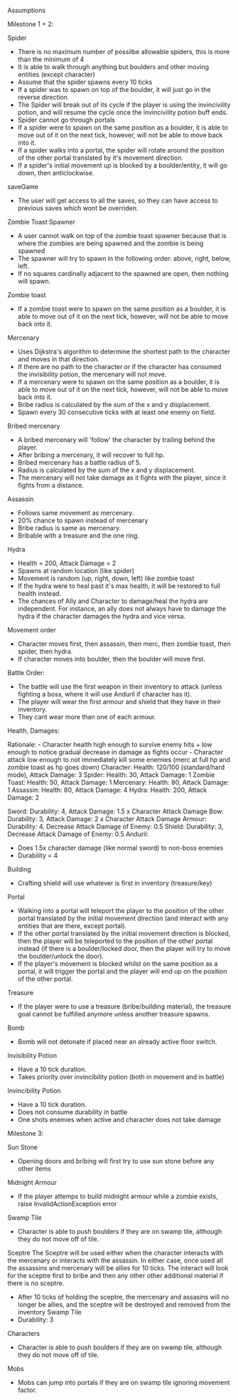Assumptions

Milestone 1 + 2:

Spider

- There is no maximum number of possilbe allowable spiders, this is more than the minimum of 4
- It is able to walk through anything but boulders and other moving entities (except character)
- Assume that the spider spawns every 10 ticks
- If a spider was to spawn on top of the boulder, it will just go in the reverse direction
- The Spider will break out of its cycle if the player is using the invincivility potion, and will resume the cycle once the invincivility potion buff ends.
- Spider cannot go through portals
- If a spider were to spawn on the same position as a boulder, it is able to move out of it on the next tick, however, will not be able to move back into it.
- If a spider walks into a portal, the spider will rotate around the position of the other portal translated by it's movement direction.
- If a spider's initial movement up is blocked by a boulder/entity, it will go down, then anticlockwise.

saveGame

- The user will get access to all the saves, so they can have access to previous saves which wont be overriden.

Zombie Toast Spawner

- A user cannot walk on top of the zombie toast spawner because that is where the zombies are being spawned and the zombie is being spawned
- The spawner will try to spawn in the following order: above, right, below, left.
- If no squares cardinally adjacent to the spawned are open, then nothing will spawn.

Zombie toast

- If a zombie toast were to spawn on the same position as a boulder, it is able to move out of it on the next tick, however, will not be able to move back into it.

Mercenary

- Uses Dijkstra's algorithm to determine the shortest path to the character and moves in that direction.
- If there are no path to the character or if the character has consumed the invisibility potion, the mercenary will not move.
- If a mercenary were to spawn on the same position as a boulder, it is able to move out of it on the next tick, however, will not be able to move back into it.
- Bribe radius is calculated by the sum of the x and y displacement.
- Spawn every 30 consecutive ticks with at least one enemy on field.

Bribed mercenary

- A bribed mercenary will 'follow' the character by trailing behind the player.
- After bribing a mercenary, it will recover to full hp.
- Bribed mercenary has a battle radius of 5.
- Radius is calculated by the sum of the x and y displacement.
- The mercenary will not take damage as it fights with the player, since it fights from a distance.

Assassin

- Follows same movement as mercenary.
- 20% chance to spawn instead of mercenary
- Bribe radius is same as mercenary.
- Bribable with a treasure and the one ring.

Hydra

- Health = 200, Attack Damage = 2
- Spawns at random location (like spider)
- Movement is random (up, right, down, left) like zombie toast
- If the hydra were to heal past it's max health, it will be restored to full health instead.
- The chances of Ally and Character to damage/heal the hydra are independent. For instance, an ally does not always have to damage the hydra if the character damages the hydra and vice versa.

Movement order

- Character moves first, then assassin, then merc, then zombie toast, then spider, then hydra.
- If character moves into boulder, then the boulder will move first.

Battle Order:

- The battle will use the first weapon in their inventory to attack (unless fighting a boss, where it will use Anduril if character has it).
- The player will wear the first armour and shield that they have in their inventory.
- They cant wear more than one of each armour.

Health, Damages:

Rationale: - Character health high enough to survive enemy hits + low enough to notice gradual decrease in damage as fights occur - Character attack low enough to not immediately kill some enemies (merc at full hp and zombie toast as hp goes down)
Character: Health: 120/100 (standard/hard mode), Attack Damage: 3
Spider: Health: 30, Attack Damage: 1
Zombie Toast: Health: 50, Attack Damage: 1
Mercenary: Health: 80, Attack Damage: 1
Assassin: Health: 80, Attack Damage: 4
Hydra: Health: 200, Attack Damage: 2

Sword: Durability: 4, Attack Damage: 1.5 x Character Attack Damage
Bow: Durability: 3, Attack Damage: 2 x Character Attack Damage
Armour: Durability: 4, Decrease Attack Damage of Enemy: 0.5
Shield: Durability: 3, Decrease Attack Damage of Enemy: 0.5
Anduril:

- Does 1.5x character damage (like normal sword) to non-boss enemies
- Durability = 4

Building

- Crafting shield will use whatever is first in inventory (treasure/key)

Portal

- Walking into a portal will teleport the player to the position of the other portal translated by the initial movement direction (and interact with any entities that are there, except portal).
- If the other portal translated by the initial movement direction is blocked, then the player will be teleported to the position of the other portal instead (if there is a boulder/locked door, then the player will try to move the boulder/unlock the door).
- If the player's movement is blocked whilst on the same position as a portal, it will trigger the portal and the player will end up on the position of the other portal.

Treasure

- If the player were to use a treasure (bribe/building material), the treasure goal cannot be fulfilled anymore unless another treasure spawns.

Bomb

- Bomb will not detonate if placed near an already active floor switch.

Invisibility Potion

- Have a 10 tick duration.
- Takes priority over invincibility potion (both in movement and in battle)

Invincibility Potion

- Have a 10 tick duration.
- Does not consume durability in battle
- One shots enemies when active and character does not take damage

Milestone 3:

Sun Stone

- Opening doors and bribing will first try to use sun stone before any other items

Midnight Armour

- If the player attemps to build midnight armour while a zombie exists, raise InvalidActionException error

Swamp Tile

- Character is able to push boulders if they are on swamp tile, although they do not move off of tile.

Sceptre
The Sceptre will be used either when the character interacts with the mercenary or interacts with the assassin. In either case, once used all the assassins and mercenary will be allies for 10 ticks. The interact will look for the sceptre first to bribe and then any other other additional material if there is no sceptre.

- After 10 ticks of holding the sceptre, the mercenary and assasins will no longer be allies, and the sceptre will be destroyed and removed from the inventory
  Swamp Tile
- Durability: 3

Characters

- Character is able to push boulders if they are on swamp tile, although they do not move off of tile.

Mobs

- Mobs can jump into portals if they are on swamp tile ignoring movement factor.
